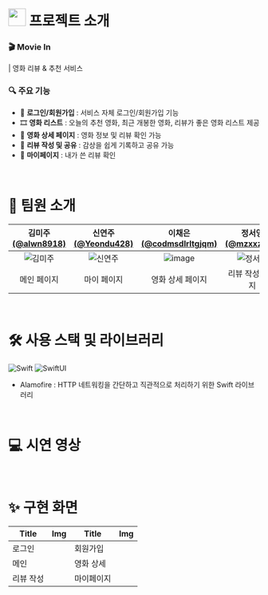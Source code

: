 # <img src="https://github.com/user-attachments/assets/9d8355f8-323c-4edf-8cd0-7c668f8670e7" width="35"/> 프로젝트 소개
###  🎬 Movie In 
| 영화 리뷰 & 추천 서비스
### 🔍 주요 기능

- 🔐 **로그인/회원가입** : 서비스 자체 로그인/회원가입 기능
- 🎞️ **영화 리스트** : 오늘의 추천 영화, 최근 개봉한 영화, 리뷰가 좋은 영화 리스트 제공
- 🍿 **영화 상세 페이지** : 영화 정보 및 리뷰 확인 가능
- 📝 **리뷰 작성 및 공유** : 감상을 쉽게 기록하고 공유 가능
- 📌 **마이페이지** : 내가 쓴 리뷰 확인

</br>

# 👋 팀원 소개

| 김미주 [(@alwn8918)](https://github.com/alwn8918) | 신연주 [(@Yeondu428)](https://github.com/Yeondu428) | 이채은 [(@codmsdlrltgjqm)](https://github.com/codmsdlrltgjqm) | 정서영 [(@mzxxzysy)](https://github.com/mzxxzysy) | 한정현 [(@JungHyunHann)](https://github.com/JungHyunHann) |
|:-----------------------------------------------------:|:-----------------------------------------------------:|:------------------------------------------------:|:---------------------------------------------------:|:----------------------------------------------------:|
| ![김미주](https://github.com/user-attachments/assets/e7a09914-405b-4200-ae1a-e17bea8627c1) | ![신연주](https://github.com/user-attachments/assets/9dd898aa-a3ff-4474-9378-265533ea1385) | ![image](https://github.com/user-attachments/assets/6e836b75-236b-4863-a285-2dfd69a0021c) | ![정서영](https://github.com/user-attachments/assets/fa948188-2b8a-45c6-9a0f-350bab8b11fb) | ![정서영](https://github.com/user-attachments/assets/6b848b04-8e99-42b2-a8d3-df8d407f1cb6) |
| 메인 페이지 | 마이 페이지 | 영화 상세 페이지 | 리뷰 작성 페이지 | 로그인 / 회원가입 |

</br>

# 🛠️ 사용 스택 및 라이브러리
![Swift](https://img.shields.io/badge/swift-F54A2A?style=for-the-badge&logo=swift&logoColor=white)  ![SwiftUI](https://img.shields.io/badge/SwiftUI-0065fd?style=for-the-badge&logo=Swift&logoColor=white)

- Alamofire : HTTP 네트워킹을 간단하고 직관적으로 처리하기 위한 Swift 라이브러리

</br>

# 💻 시연 영상
 
</br>

# ✨ 구현 화면
| Title         | Img                                   | Title         | Img                                   |
| ------------ | ---------------------------------------- | ------------ | ---------------------------------------- |
| 로그인 | | 회원가입 |  |
| 메인 | | 영화 상세   |  |
| 리뷰 작성 | | 마이페이지   |  |
